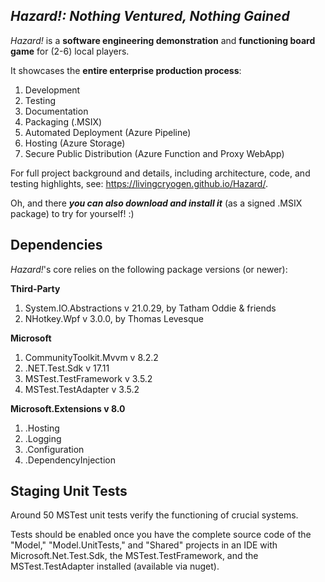 ## *Hazard!: Nothing Ventured, Nothing Gained*

*Hazard!* is a __software engineering demonstration__ and __functioning board game__ for (2-6) local players. 

It showcases the __entire enterprise production process__: 
1. Development
2. Testing
3. Documentation
4. Packaging (.MSIX)
5. Automated Deployment (Azure Pipeline)
6. Hosting (Azure Storage)
7. Secure Public Distribution (Azure Function and Proxy WebApp)

For full project background and details, including architecture, code, and testing highlights, see: https://livingcryogen.github.io/Hazard/.

Oh, and there __*you can also download and install it*__ (as a signed .MSIX package) to try for yourself!  :)

## Dependencies
*Hazard!*'s core relies on the following package versions (or newer):

**Third-Party**
1. System.IO.Abstractions v 21.0.29, by Tatham Oddie & friends
2. NHotkey.Wpf v 3.0.0, by Thomas Levesque

**Microsoft**
1. CommunityToolkit.Mvvm v 8.2.2
2. .NET.Test.Sdk v 17.11
3. MSTest.TestFramework v 3.5.2
4. MSTest.TestAdapter v 3.5.2

**Microsoft.Extensions v 8.0**
1. .Hosting
2. .Logging
3. .Configuration
4. .DependencyInjection

## Staging Unit Tests
Around 50 MSTest unit tests verify the functioning of crucial systems.

Tests should be enabled once you have the complete source code of the "Model," "Model.UnitTests," and "Shared" projects in an IDE with Microsoft.Net.Test.Sdk, the MSTest.TestFramework, and the MSTest.TestAdapter installed (available via nuget).


